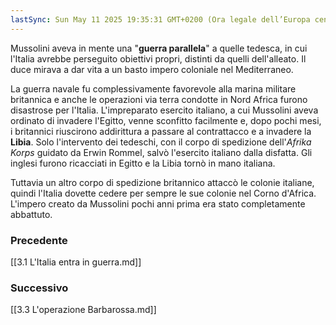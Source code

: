 ```yaml
---
lastSync: Sun May 11 2025 19:35:31 GMT+0200 (Ora legale dell’Europa centrale)
---
```

Mussolini aveva in mente una "**guerra parallela**" a quelle tedesca, in cui l'Italia avrebbe perseguito obiettivi propri, distinti da quelli dell'alleato. Il duce mirava a dar vita a un basto impero coloniale nel Mediterraneo.

La guerra navale fu complessivamente favorevole alla marina militare britannica e anche le operazioni via terra condotte in Nord Africa furono disastrose per l'Italia. L'impreparato esercito italiano, a cui Mussolini aveva ordinato di invadere l'Egitto, venne sconfitto facilmente e, dopo pochi mesi, i britannici riuscirono addirittura a passare al contrattacco e a invadere la **Libia**. Solo l'intervento dei tedeschi, con il corpo di spedizione dell'*Afrika Korps* guidato da Erwin Rommel, salvò l'esercito italiano dalla disfatta. Gli inglesi furono ricacciati in Egitto e la Libia tornò in mano italiana.

Tuttavia un altro corpo di spedizione britannico attaccò le colonie italiane, quindi l'Italia dovette cedere per sempre le sue colonie nel Corno d'Africa. L'impero creato da Mussolini pochi anni prima era stato completamente abbattuto.


### Precedente
[[3.1 L'Italia entra in guerra.md]]

### Successivo
[[3.3 L'operazione Barbarossa.md]]